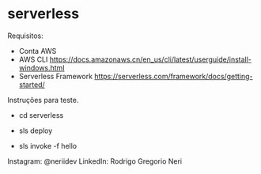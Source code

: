 # serverless

Requisitos:
  - Conta AWS 
  - AWS CLI https://docs.amazonaws.cn/en_us/cli/latest/userguide/install-windows.html
  - Serverless Framework https://serverless.com/framework/docs/getting-started/
  

Instruções para teste.

- cd serverless

- sls deploy

- sls invoke -f hello


Instagram: @neriidev
LinkedIn: Rodrigo Gregorio Neri

